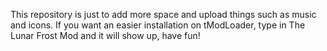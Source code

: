 This repository is just to add more space and upload things such as music and icons. If you want an easier installation on tModLoader, type in The Lunar Frost Mod and it will show
up, have fun!
